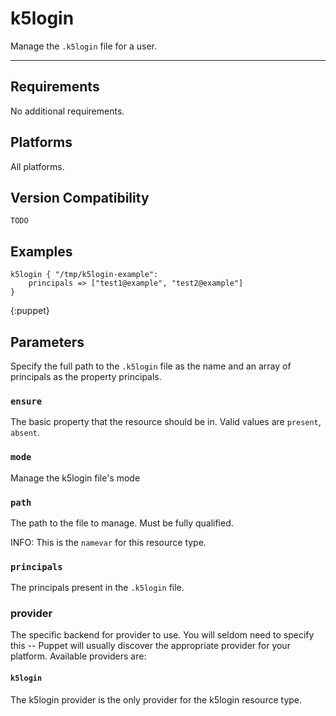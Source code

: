 k5login
=======

Manage the `.k5login` file for a user.

* * *

Requirements
------------

No additional requirements.

Platforms
---------

All platforms.

Version Compatibility
---------------------

`TODO`

Examples
--------

    k5login { "/tmp/k5login-example":
        principals => ["test1@example", "test2@example"]
    }
{:puppet}

Parameters
----------

Specify the full path to the `.k5login` file as the name and an array
of principals as the property principals.

### `ensure`

The basic property that the resource should be in. Valid values are
`present`, `absent`.

### `mode`

Manage the k5login file's mode

### `path`

The path to the file to manage. Must be fully qualified.

INFO: This is the `namevar` for this resource type.

### `principals`

The principals present in the `.k5login` file.

### provider

The specific backend for provider to use. You will seldom need to
specify this -- Puppet will usually discover the appropriate
provider for your platform. Available providers are:

#### `k5login`

The k5login provider is the only provider for the k5login resource type.
